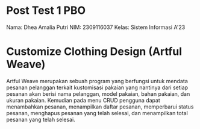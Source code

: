 # Post Test 1 PBO
Nama: Dhea Amalia Putri
NIM: 2309116037
Kelas: Sistem Informasi A'23

# Customize Clothing Design (Artful Weave)
Artful Weave merupakan sebuah program yang berfungsi untuk mendata pesanan pelanggan terkait kustomisasi pakaian yang nantinya dari setiap pesanan akan berisi nama pelanggan, model pakaian, bahan pakaian, dan ukuran pakaian. Kemudian pada menu CRUD pengguna dapat menambahkan pesanan, menampilkan daftar pesanan, memperbarui status pesanan, menghapus pesanan yang telah selesai, dan menampilkan total pesanan yang telah selesai.


